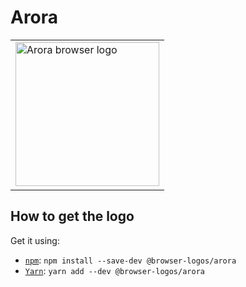 Arora
=====

<!-- markdownlint-disable line-length no-inline-html -->
<table>
    <tr height=240>
        <td>
            <a href="https://github.com/alrra/browser-logos/tree/a6a8e71405fa76699022ed29347ca849f53a4813/src/archive/arora">
                <img width=230 src="https://raw.githubusercontent.com/alrra/browser-logos/a6a8e71405fa76699022ed29347ca849f53a4813/src/archive/arora/arora.svg?sanitize=true" alt="Arora browser logo">
            </a>
        </td>
    </tr>
</table>
<!-- markdownlint-enable line-length no-inline-html -->

How to get the logo
-------------------

Get it using:

* [`npm`][npm]: `npm install --save-dev @browser-logos/arora`
* [`Yarn`][yarn]: `yarn add --dev @browser-logos/arora`

<!-- Link labels: -->

[npm]: https://www.npmjs.com/
[yarn]: https://yarnpkg.com/
